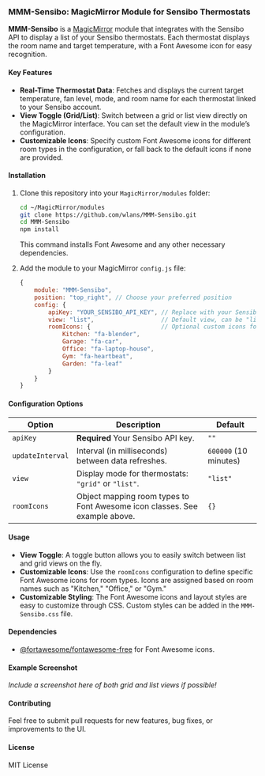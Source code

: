 ### MMM-Sensibo: MagicMirror Module for Sensibo Thermostats

**MMM-Sensibo** is a [MagicMirror](https://github.com/MichMich/MagicMirror) module that integrates with the Sensibo API to display a list of your Sensibo thermostats. Each thermostat displays the room name and target temperature, with a Font Awesome icon for easy recognition.

#### Key Features
- **Real-Time Thermostat Data**: Fetches and displays the current target temperature, fan level, mode, and room name for each thermostat linked to your Sensibo account.
- **View Toggle (Grid/List)**: Switch between a grid or list view directly on the MagicMirror interface. You can set the default view in the module’s configuration.
- **Customizable Icons**: Specify custom Font Awesome icons for different room types in the configuration, or fall back to the default icons if none are provided.

#### Installation

1. Clone this repository into your `MagicMirror/modules` folder:

   ```bash
   cd ~/MagicMirror/modules
   git clone https://github.com/wlans/MMM-Sensibo.git
   cd MMM-Sensibo
   npm install
   ```

   This command installs Font Awesome and any other necessary dependencies.

2. Add the module to your MagicMirror `config.js` file:

   ```javascript
   {
       module: "MMM-Sensibo",
       position: "top_right", // Choose your preferred position
       config: {
           apiKey: "YOUR_SENSIBO_API_KEY", // Replace with your Sensibo API key
           view: "list",                   // Default view, can be "list" or "grid"
           roomIcons: {                    // Optional custom icons for room types
               Kitchen: "fa-blender",
               Garage: "fa-car",
               Office: "fa-laptop-house",
               Gym: "fa-heartbeat",
               Garden: "fa-leaf"
           }
       }
   }
   ```

#### Configuration Options

| Option           | Description                                                                     | Default       |
|------------------|---------------------------------------------------------------------------------|---------------|
| `apiKey`         | **Required** Your Sensibo API key.                                              | `""`          |
| `updateInterval` | Interval (in milliseconds) between data refreshes.                              | `600000` (10 minutes) |
| `view`           | Display mode for thermostats: `"grid"` or `"list"`.                             | `"list"`      |
| `roomIcons`      | Object mapping room types to Font Awesome icon classes. See example above.      | `{}`          |

#### Usage
- **View Toggle**: A toggle button allows you to easily switch between list and grid views on the fly.
- **Customizable Icons**: Use the `roomIcons` configuration to define specific Font Awesome icons for room types. Icons are assigned based on room names such as "Kitchen," "Office," or "Gym."
- **Customizable Styling**: The Font Awesome icons and layout styles are easy to customize through CSS. Custom styles can be added in the `MMM-Sensibo.css` file.

#### Dependencies
- [@fortawesome/fontawesome-free](https://fontawesome.com) for Font Awesome icons.

#### Example Screenshot

_Include a screenshot here of both grid and list views if possible!_

#### Contributing
Feel free to submit pull requests for new features, bug fixes, or improvements to the UI.

#### License

MIT License
